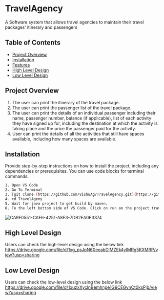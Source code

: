 # TravelAgency
A Software system that allows travel agencies to maintain their travel packages' itinerary and passengers

## Table of Contents

- [Project Overview](#project-overview)
- [Installation](#installation)
- [Features](#features)
- [High Level Design](#HighLevelDesign)
- [Low Level Design](#LowLevelDesign)

## Project Overview

1. The user can print the itinerary of the travel package.
2. The user can print the passenger list of the travel package.
3. The user can print the details of an individual passenger including their name, passenger number, balance (if applicable), list of each activity they have signed up for, including the destination at which the activity is taking place and the price the passenger paid for the activity.
4. User can print the details of all the activities that still have spaces available, including how many spaces are available.


## Installation

Provide step-by-step instructions on how to install the project, including any dependencies or prerequisites. You can use code blocks for terminal commands.

```bash
1. Open VS Code
2. Go To Terminal
3. [git clone (https://github.com/VishuAg/TravelAgency.git](https://github.com/VishuAg/TravelAgency.git)
4. cd TravelAgeny
5. Wait for java project to get build by maven.
6. To the left bottom side of VS Code. Click on run on the project travelagency
```
![CA9F0551-CAF6-4251-A8E3-7DB2EA0E3374](https://github.com/VishuAg/TravelAgency/assets/24971214/ea31ff63-f93b-4cdb-8e15-62a1668fa122)




## High Level Design
Users can check the high-level design using the below link
https://drive.google.com/file/d/1xg_psJpN60eoabDlMZEk4yIMRg5KXMRP/view?usp=sharing

## Low Level Design
Users can check the low-level design using the below link
https://drive.google.com/file/d/1xuzxXyclnBemhnpe1G9CEGvnCt0kxPjb/view?usp=sharing

##
